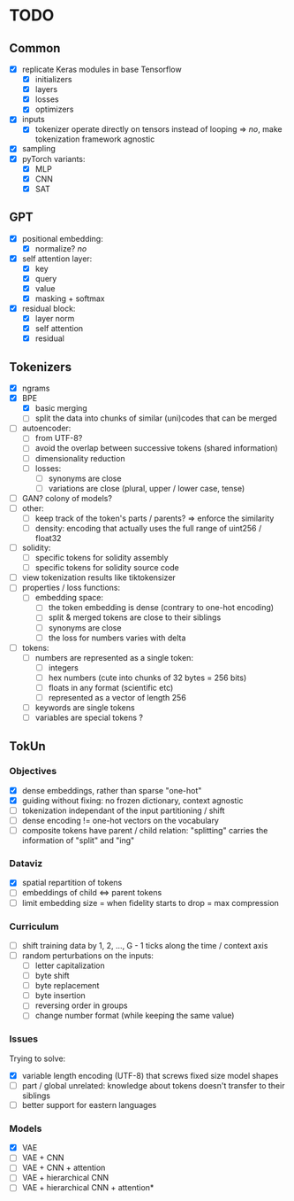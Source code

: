 # TODO

## Common

- [x] replicate Keras modules in base Tensorflow
    - [x] initializers
    - [x] layers
    - [x] losses
    - [x] optimizers
- [x] inputs
    - [x] tokenizer operate directly on tensors instead of looping => *no*, make tokenization framework agnostic
- [x] sampling
- [x] pyTorch variants:
    - [x] MLP
    - [x] CNN
    - [x] SAT

## GPT

- [x] positional embedding:
    - [x] normalize? *no*
- [x] self attention layer:
    - [x] key
    - [x] query
    - [x] value
    - [x] masking + softmax
- [x] residual block:
    - [x] layer norm
    - [x] self attention
    - [x] residual

## Tokenizers

- [x] ngrams
- [x] BPE
    - [x] basic merging
    - [ ] split the data into chunks of similar (uni)codes that can be merged
- [ ] autoencoder:
    - [ ] from UTF-8?
    - [ ] avoid the overlap between successive tokens (shared information)
    - [ ] dimensionality reduction
    - [ ] losses:
        - [ ] synonyms are close
        - [ ] variations are close (plural, upper / lower case, tense)
- [ ] GAN? colony of models?
- [ ] other:
    - [ ] keep track of the token's parts / parents? => enforce the similarity
    - [ ] density: encoding that actually uses the full range of uint256 / float32
- [ ] solidity:
    - [ ] specific tokens for solidity assembly
    - [ ] specific tokens for solidity source code
- [ ] view tokenization results like tiktokensizer
- [ ] properties / loss functions:
    - [ ] embedding space:
        - [ ] the token embedding is dense (contrary to one-hot encoding)
        - [ ] split & merged tokens are close to their siblings
        - [ ] synonyms are close
        - [ ] the loss for numbers varies with delta
- [ ] tokens:
    - [ ] numbers are represented as a single token:
        - [ ] integers
        - [ ] hex numbers (cute into chunks of 32 bytes = 256 bits)
        - [ ] floats in any format (scientific etc)
        - [ ] represented as a vector of length 256
    - [ ] keywords are single tokens
    - [ ] variables are special tokens ?

## TokUn

### Objectives

- [x] dense embeddings, rather than sparse "one-hot"
- [x] guiding without fixing: no frozen dictionary, context agnostic
- [ ] tokenization independant of the input partitioning / shift
- [ ] dense encoding != one-hot vectors on the vocabulary
- [ ] composite tokens have parent / child relation: "splitting" carries the information of "split" and "ing"

### Dataviz

- [x] spatial repartition of tokens
- [ ] embeddings of child <=> parent tokens
- [ ] limit embedding size = when fidelity starts to drop = max compression

### Curriculum

- [ ] shift training data by 1, 2, ..., G - 1 ticks along the time / context axis
- [ ] random perturbations on the inputs:
    - [ ] letter capitalization
    - [ ] byte shift
    - [ ] byte replacement
    - [ ] byte insertion
    - [ ] reversing order in groups
    - [ ] change number format (while keeping the same value)

### Issues

Trying to solve:

- [x] variable length encoding (UTF-8) that screws fixed size model shapes
- [ ] part / global unrelated: knowledge about tokens doesn't transfer to their siblings
- [ ] better support for eastern languages

### Models

- [x] VAE
- [ ] VAE + CNN
- [ ] VAE + CNN + attention
- [ ] VAE + hierarchical CNN
- [ ] VAE + hierarchical CNN + attention*
